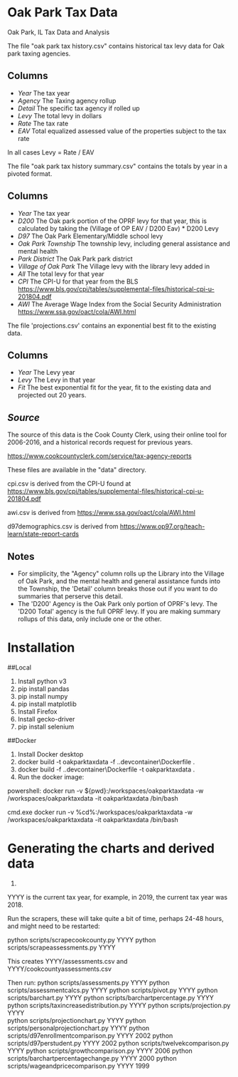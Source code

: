# Oak Park Tax Data

Oak Park, IL Tax Data and Analysis

The file "oak park tax history.csv" contains historical tax levy data for Oak park taxing agencies.

## Columns

-   _Year_ The tax year
-   _Agency_ The Taxing agency rollup
-   _Detail_ The specific tax agency if rolled up
-   _Levy_ The total levy in dollars
-   _Rate_ The tax rate
-   _EAV_ Total equalized assessed value of the properties subject to the tax rate

In all cases Levy = Rate / EAV

The file "oak park tax history summary.csv" contains the totals by year in a pivoted format.

## Columns

-   _Year_ The tax year
-   _D200_ The Oak park portion of the OPRF levy for that year, this is calculated by taking the (Village of OP EAV / D200 Eav) * D200 Levy
-   _D97_ The Oak Park Elementary/Middle school levy
-   _Oak Park Township_ The township levy, including general assistance and mental health
-   _Park District_ The Oak Park park district
-   _Village of Oak Park_ The Village levy with the library levy added in
-   _All_ The total levy for that year
-   _CPI_ The CPI-U for that year from the BLS https://www.bls.gov/cpi/tables/supplemental-files/historical-cpi-u-201804.pdf
-   _AWI_ The Average Wage Index from the Social Security Administration https://www.ssa.gov/oact/cola/AWI.html

The file 'projections.csv' contains an exponential best fit to the existing data.

## Columns

-   _Year_ The Levy year
-   _Levy_ The Levy in that year
-   _Fit_ The best exponential fit for the year, fit to the existing data and projected out 20 years.

## _Source_

The source of this data is the Cook County Clerk, using their online tool for 2006-2016, and a historical records request for previous years.

https://www.cookcountyclerk.com/service/tax-agency-reports

These files are available in the "data" directory.

cpi.csv is derived from the CPI-U found at https://www.bls.gov/cpi/tables/supplemental-files/historical-cpi-u-201804.pdf

awi.csv is derived from https://www.ssa.gov/oact/cola/AWI.html

d97demographics.csv is derived from https://www.op97.org/teach-learn/state-report-cards

## Notes

-   For simplicity, the "Agency" column rolls up the Library into the Village of Oak Park, and the mental health and general assistance funds into the Township, the 'Detail' column breaks those out if you want to do summaries that perserve this detail.
-   The 'D200' Agency is the Oak Park only portion of OPRF's levy. The 'D200 Total' agency is the full OPRF levy. If you are making summary rollups of this data, only include one or the other.

# Installation

##Local

1.  Install python v3
2.  pip install pandas
3.  pip install numpy
4.  pip install matplotlib
5.  Install Firefox
6.  Install gecko-driver
7.  pip install selenium

##Docker

1. Install Docker desktop
2. docker build -t oakparktaxdata -f .\.devcontainer\Dockerfile .
3. docker build -f .\.devcontainer\Dockerfile -t oakparktaxdata .
4. Run the docker image:

powershell:
docker run -v ${pwd}:/workspaces/oakparktaxdata -w /workspaces/oakparktaxdata -it oakparktaxdata /bin/bash

cmd.exe
docker run -v %cd%:/workspaces/oakparktaxdata -w /workspaces/oakparktaxdata -it oakparktaxdata /bin/bash

# Generating the charts and derived data

1. 


YYYY is the current tax year, for example, in 2019, the current tax year was 2018.

Run the scrapers, these will take quite a bit of time, perhaps 24-48 hours, and might need to be restarted:

python scripts/scrapecookcounty.py YYYY
python scripts/scrapeassessments.py YYYY

This creates YYYY/assessments.csv and YYYY/cookcountyassessments.csv

Then run:
python scripts/assessments.py YYYY
python scripts/assessmentcalcs.py YYYY
python scripts/pivot.py YYYY
python scripts/barchart.py YYYY
python scripts/barchartpercentage.py YYYY
python scripts/taxincreasedistribution.py YYYY
python scripts/projection.py YYYY  
python scripts/projectionchart.py YYYY
python scripts/personalprojectionchart.py YYYY
python scripts/d97enrollmentcomparison.py YYYY 2002
python scripts/d97perstudent.py YYYY 2002
python scripts/twelvekcomparison.py YYYY
python scripts/growthcomparison.py YYYY 2006
python scripts/barchartpercentagechange.py YYYY 2000
python scripts/wageandpricecomparison.py YYYY 1999